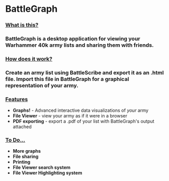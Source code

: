 <h1>BattleGraph</h1>

<b><h3><u>What is this?</h3></b></u>

<h3>BattleGraph is a desktop application for viewing your Warhammer 40k army lists and sharing them with friends.</h3>

<b><h3><u>How does it work?</h3></b></u>

<h3>Create an army list using BattleScribe and export it as an .html file. Import this file in BattleGraph for a graphical representation of your army.</h3>

<b><h3><u>Features</h3></b></u>

<ul>
<li><b>Graphs!</b> - Advanced interactive data visualizations of <i>your</i> army</li>
<li><b>File Viewer</b> - view your army as if it were in a browser</li>
<li><b>PDF exporting</b> - export a .pdf of your list with BattleGraph's output attached</li>
</ul>

<b><h3><u>To Do...</h3></b></u>

<ul>
<li><b>More graphs</b>
<li><b>File sharing</b>
<li><b>Printing</b>
<li><b>File Viewer search system</b>
<li><b>File Viewer Highlighting system</b>

</ul>
